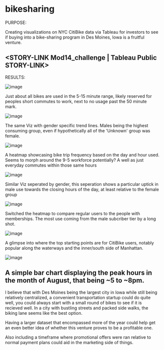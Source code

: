 # bikesharing
PURPOSE:

Creating visualizations on NYC CitiBike data via Tableau for investors to see if buying into a bike-sharing program in Des Moines, Iowa is a fruitful venture.

<STORY-LINK Mod14_challenge | Tableau Public  STORY-LINK>
---

RESULTS:

![image](https://user-images.githubusercontent.com/105184244/192940599-1fcb9d88-75e1-4361-868c-049960d9421b.png)

Just about all bikes are used in the 5-15 minute range, likely reserved for peoples short commutes to work, next to no usage past the 50 minute mark.

![image](https://user-images.githubusercontent.com/105184244/192940849-8fed5be3-4fee-496e-9a4f-2df7afc9275b.png)

The same Viz with gender specific trend lines. Males being the highest consuming group, even if hypothetically all of the 'Unknown' group was female.

![image](https://user-images.githubusercontent.com/105184244/192949545-b8301ee8-0d87-4954-8859-0b836c71ae13.png)

A heatmap showcasing bike trip frequency based on the day and hour used. Seems to morph around the 9-5 workforce potentially? A well as just everyday commutes within those same hours

![image](https://user-images.githubusercontent.com/105184244/192957312-9b43adc2-5753-4afe-b2e7-754bc4d51b24.png)

Similar Viz seperated by gender, this seperation shows a particular uptick in male use towards the closing hours of the day, at least relative to the female group

![image](https://user-images.githubusercontent.com/105184244/192957974-380c89fd-c8a4-451b-834d-4f0f4390238f.png)

Switched the heatmap to compare regular users to the people with memberships. The most use coming from the male subcriber tier by a long shot.

![image](https://user-images.githubusercontent.com/105184244/192993067-23ae864c-5d07-4781-9187-862516682817.png)

A glimpse into where the top starting points are for CitiBike users, notably popular along the waterways and the inner/south side of Manhattan.

![image](https://user-images.githubusercontent.com/105184244/192994476-c5e63b40-ffe9-4e15-8f87-fe7c213efaf4.png)

A simple bar chart displaying the peak hours in the month of August, that being ~5 to ~8pm.
---

I believe that with Des Moines being the largest city in Iowa while still being relatively centralized, a convenient transportation startup could do quite well, you could always start with a small round of bikes to see if it is recieved well. In a city with bustling streets and packed side walks, the biking lane seems like the best option.

Having a larger dataset that encompassed more of the year could help get an even better idea of whether this venture proves to be a profitable one.

Also including a timeframe where promotional offers were ran relative to normal payment plans could aid in the marketing side of things.
